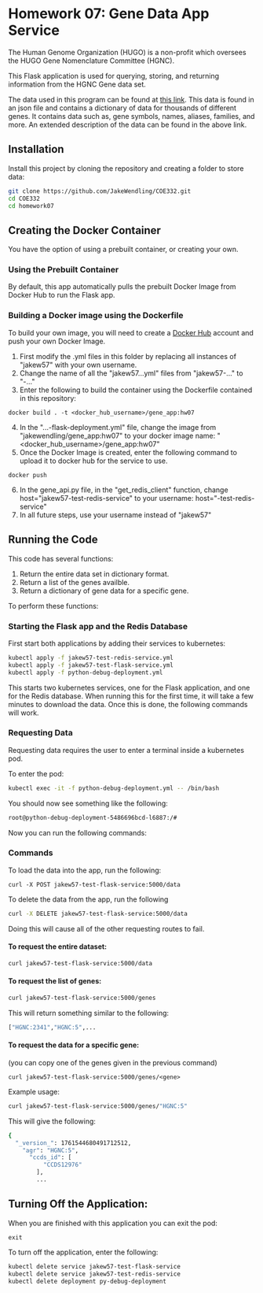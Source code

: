 # Homework 07: Gene Data App Service

The Human Genome Organization (HUGO) is a non-profit which oversees the HUGO Gene Nomenclature Committee (HGNC). 

This Flask application is used for querying, storing, and returning information from the HGNC Gene data set. 

The data used in this program can be found at [this link](https://www.genenames.org/download/archive/). This data is found in an json file and contains a dictionary of data for thousands of different genes. It contains data such as, gene symbols, names, aliases, families, and more. An extended description of the data can be found in the above link.

## Installation

Install this project by cloning the repository and creating a folder to store data:

```bash
git clone https://github.com/JakeWendling/COE332.git
cd COE332
cd homework07
```

## Creating the Docker Container
You have the option of using a prebuilt container, or creating your own.

### Using the Prebuilt Container
By default, this app automatically pulls the prebuilt Docker Image from Docker Hub to run the Flask app.

### Building a Docker image using the Dockerfile
To build your own image, you will need to create a [Docker Hub](https://hub.docker.com/) account and push your own Docker Image.

1. First modify the .yml files in this folder by replacing all instances of "jakew57" with your own username.
2. Change the name of all the "jakew57...yml" files from "jakew57-..." to "<username>-..."
3. Enter the following to build the container using the Dockerfile contained in this repository:
```
docker build . -t <docker_hub_username>/gene_app:hw07
```
4. In the "...-flask-deployment.yml" file, change the image from "jakewendling/gene_app:hw07" to your docker image name: "<docker_hub_username>/gene_app:hw07"
5. Once the Docker Image is created, enter the following command to upload it to docker hub for the service to use.
```
docker push
```
6. In the gene_api.py file, in the "get_redis_client" function, change host="jakew57-test-redis-service" to your username: host="<username>-test-redis-service"
7. In all future steps, use your username instead of "jakew57"

## Running the Code

This code has several functions:
1. Return the entire data set in dictionary format.
2. Return a list of the genes availble.
3. Return a dictionary of gene data for a specific gene.

To perform these functions:

### Starting the Flask app and the Redis Database
First start both applications by adding their services to kubernetes:

```bash
kubectl apply -f jakew57-test-redis-service.yml
kubectl apply -f jakew57-test-flask-service.yml
kubectl apply -f python-debug-deployment.yml
```

This starts two kubernetes services, one for the Flask application, and one for the Redis database.
When running this for the first time, it will take a few minutes to download the data. Once this is done, the following commands will work.

### Requesting Data
Requesting data requires the user to enter a terminal inside a kubernetes pod.

To enter the pod:
```bash
kubectl exec -it -f python-debug-deployment.yml -- /bin/bash
```

You should now see something like the following:
```bash
root@python-debug-deployment-5486696bcd-l6887:/#
```

Now you can run the following commands:

### Commands

To load the data into the app, run the following:
```
curl -X POST jakew57-test-flask-service:5000/data
```

To delete the data from the app, run the following
```bash
curl -X DELETE jakew57-test-flask-service:5000/data
```

Doing this will cause all of the other requesting routes to fail.

#### To request the entire dataset:
```bash
curl jakew57-test-flask-service:5000/data
```

#### To request the list of genes:
```bash
curl jakew57-test-flask-service:5000/genes
```
This will return something similar to the following:
```bash
["HGNC:2341","HGNC:5",...
```

#### To request the data for a specific gene:
(you can copy one of the genes given in the previous command)
```
curl jakew57-test-flask-service:5000/genes/<gene>
```

Example usage:
```bash
curl jakew57-test-flask-service:5000/genes/"HGNC:5"
```

This will give the following:
```bash
{
  "_version_": 1761544680491712512,
    "agr": "HGNC:5",
      "ccds_id": [
          "CCDS12976"
	    ],
	    ...
```

## Turning Off the Application:

When you are finished with this application you can exit the pod:
```
exit
```

To turn off the application, enter the following:
```bash
kubectl delete service jakew57-test-flask-service
kubectl delete service jakew57-test-redis-service
kubectl delete deployment py-debug-deployment
```